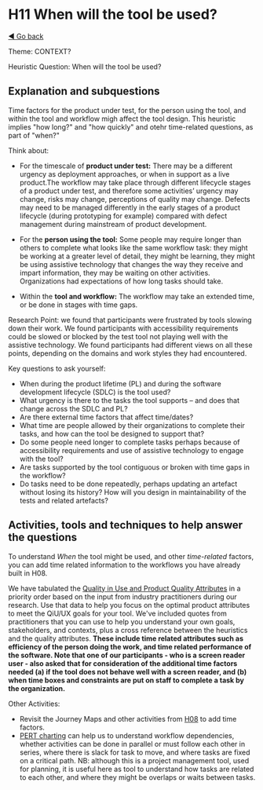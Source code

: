 # H11 When will the tool be used?
[◄ Go back](README.md)

Theme: CONTEXT?

Heuristic Question: When will the tool be used?

## Explanation and subquestions
Time factors for the product under test, for the person using the tool, and within the tool and workflow migh affect the tool design.
This heuristic implies "how long?" and "how quickly" and otehr time-related questions, as part of "when?"

Think about: 
  
- For the timescale of **product under test:** There may be a different urgency as deployment approaches, or when in support as a live product.The workflow may take place through different lifecycle stages of a product under test, and  therefore some activities’ urgency may change, risks may change, perceptions of quality may change. Defects may need to be managed differently in the early stages of a product lifecycle (during prototyping for example) compared with defect management during mainstream of product development. 

- For the **person using the tool:** Some people may require longer than others to complete what looks like the same workflow task: they might be working at a greater level of detail, they might be learning, they might be using assistive technology that changes the way they receive and impart information, they may be waiting on other activities. Organizations had expectations of how long tasks should take.

- Within the **tool and workflow:** The workflow may take an extended time, or be done in stages with time gaps.

Research Point: we found that participants were frustrated by tools slowing down their work. We found participants with accessibility requirements could be slowed or blocked by the test tool not playing well with the assistive technology. We found participants had different views on all these points, depending on the domains and work styles they had encountered.

Key questions to ask yourself:
- When during the product lifetime (PL) and during the software development lifecycle (SDLC) is the tool used?
- What urgency is there to the tasks the tool supports – and does that change across the SDLC and PL?
- Are there external time factors that affect time/dates?
- What time are people allowed by their organizations to complete their tasks, and how can the tool be designed to support that?
- Do some people need longer to complete tasks perhaps because of accessibility requirements and use of assistive technology to engage with the tool?
- Are tasks supported by the tool contiguous or broken with time gaps in the workflow?
- Do tasks need to be done repeatedly, perhaps updating an artefact without losing its history? How will you design in maintainability of the tests and related artefacts?

## Activities, tools and techniques to help answer the questions
To understand *When* the tool might be used, and other *time-related* factors, you can add time related information to the workflows you have already built in H08.

We have tabulated the [Quality in Use and Product Quality Attributes](Qualityattributesv2.md) in a priority order based on the input from industry practitioners during our research. Use that data to help you focus on the optimal product attributes to meet the QiU/UX goals for your tool. We've included quotes from practitioners that you can use to help you understand your own goals, stakeholders, and contexts, plus a cross reference between the heuristics and the quality attributes. **These include time related attributes such as efficiency of the person doing the work, and time related performance of the software. Note that one of our participants - who is a screen reader user - also asked that for consideration of the additional time factors needed (a) if the tool does not behave well with a screen reader, and (b) when time boxes and constraints are put on staff to complete a task by the organization.**


Other Activities:
- Revisit the Journey Maps and other activities from [H08](H08-What-workflows-will-the-tool-be-part-of.md) to add time factors.
- [PERT charting](https://www.smartdraw.com/pert-chart/examples/pert-chart-template/) can help us to understand workflow dependencies, whether activities can be done in parallel or must follow each other in series, where there is slack for  task to move, and where tasks are fixed on a critical path. NB: although this is a project management tool, used for planning, it is useful here as tool to understand how tasks are related to each other, and where they might be overlaps or waits between tasks. 

